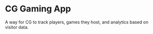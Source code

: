 # CG Gaming App

A way for CG to track players, games they host, and analytics based on visitor data.
